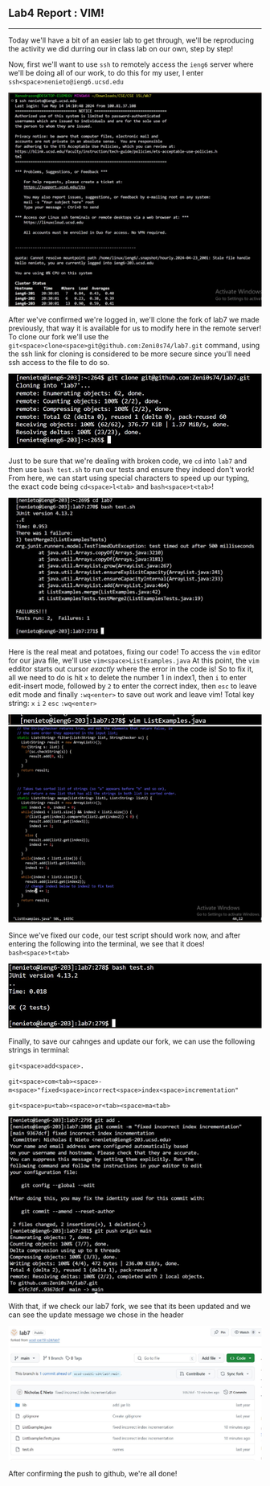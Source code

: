 ## Lab4 Report : VIM!
***
Today we'll have a bit of an easier lab to get through, we'll be reproducing the activity we did durring our in class lab on our own, step by step!

Now, first we'll want to use `ssh` to remotely access the `ieng6` server where we'll be doing all of our work, to do this for my user, I enter `ssh<space>nenieto@ieng6.ucsd.edu`

![Image](LB4pix1.jpg)

After we've confirmed we're logged in, we'll clone the fork of lab7 we made previously, that way it is available for us to modify here in the remote server! To clone our fork we'll use the `git<space>clone<space>git@github.com:Zeni0s74/lab7.git` command, using the ssh link for cloning is considered to be more secure since you'll need ssh access to the file to do so.

![Image](LB4pix2.jpg)

Just to be sure that we're dealing with broken code, we `cd` into `lab7` and then use `bash test.sh` to run our tests and ensure they indeed don't work! From here, we can start using special characters to speed up our typing, the exact code being `cd<space>l<tab>` and `bash<space>t<tab>`!

![Image](LB4pix3.jpg)

Here is the real meat and potatoes, fixing our code! To access the `vim` editor for our java file, we'll use
`vim<space>ListExamples.java`
At this point, the `vim` edditor starts out cursor *exactly* where the error in the code is! So to fix it, all we need to do is hit `x` to delete the number 1 in index1, then `i` to enter edit-insert mode, followed by `2` to enter the correct index, then `esc` to leave edit mode and finally `:wq<enter>` to save out work and leave vim!
Total key string: `x` `i` `2` `esc` `:wq<enter>`

 ![Image](LB4pix4.jpg)
 ![Image](LB4pix5.jpg)

Since we've fixed our code, our test script should work now, and after entering the following into the terminal, we see that it does! `bash<space>t<tab>`

![Image](LB4pix6.jpg)

Finally, to save our cahnges and update our fork, we can use the following strings in terminal:

`git<space>add<space>.`

`git<space>com<tab><space>-m<space>"fixed<space>incorrect<space>index<space>incrementation"`

`git<space>pu<tab><space>or<tab><space>ma<tab>`

![Image](LB4pix7.jpg)

With that, if we check our lab7 fork, we see that its been updated and we can see the update message we chose in the header

![Image](LB4pix8.jpg)

After confirming the push to github, we're all done!
